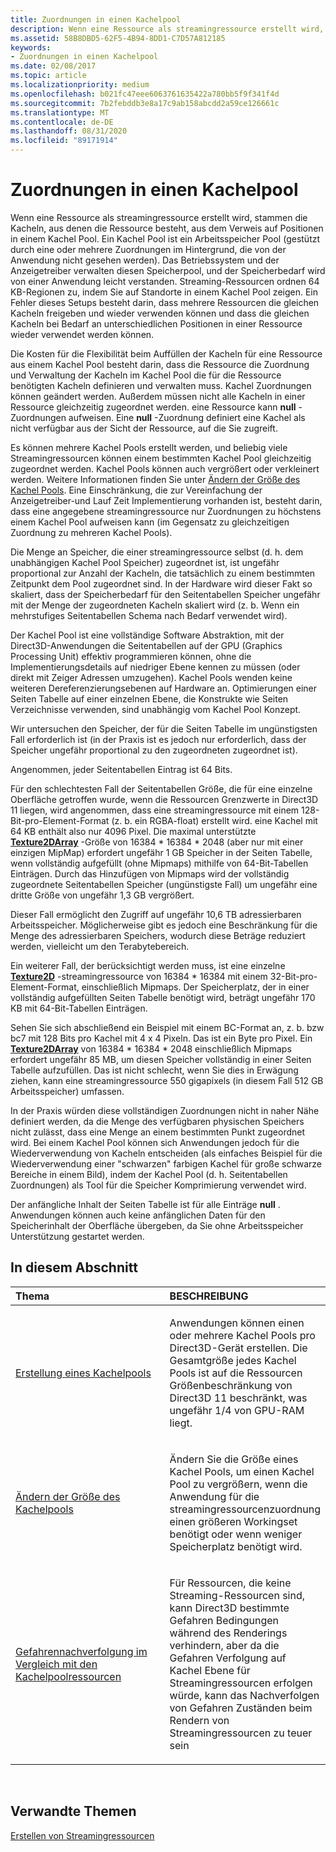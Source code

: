 ```yaml
---
title: Zuordnungen in einen Kachelpool
description: Wenn eine Ressource als streamingressource erstellt wird, stammen die Kacheln, aus denen die Ressource besteht, aus dem Verweis auf Positionen in einem Kachel Pool. Ein Kachel Pool ist ein Arbeitsspeicher Pool (gestützt durch eine oder mehrere Zuordnungen im Hintergrund, die von der Anwendung nicht gesehen werden).
ms.assetid: 58B8DBD5-62F5-4B94-8DD1-C7D57A812185
keywords:
- Zuordnungen in einen Kachelpool
ms.date: 02/08/2017
ms.topic: article
ms.localizationpriority: medium
ms.openlocfilehash: b021fc47eee6063761635422a780bb5f9f341f4d
ms.sourcegitcommit: 7b2febddb3e8a17c9ab158abcdd2a59ce126661c
ms.translationtype: MT
ms.contentlocale: de-DE
ms.lasthandoff: 08/31/2020
ms.locfileid: "89171914"
---
```

# <a name="mappings-are-into-a-tile-pool"></a>Zuordnungen in einen Kachelpool


Wenn eine Ressource als streamingressource erstellt wird, stammen die Kacheln, aus denen die Ressource besteht, aus dem Verweis auf Positionen in einem Kachel Pool. Ein Kachel Pool ist ein Arbeitsspeicher Pool (gestützt durch eine oder mehrere Zuordnungen im Hintergrund, die von der Anwendung nicht gesehen werden). Das Betriebssystem und der Anzeigetreiber verwalten diesen Speicherpool, und der Speicherbedarf wird von einer Anwendung leicht verstanden. Streaming-Ressourcen ordnen 64 KB-Regionen zu, indem Sie auf Standorte in einem Kachel Pool zeigen. Ein Fehler dieses Setups besteht darin, dass mehrere Ressourcen die gleichen Kacheln freigeben und wieder verwenden können und dass die gleichen Kacheln bei Bedarf an unterschiedlichen Positionen in einer Ressource wieder verwendet werden können.

Die Kosten für die Flexibilität beim Auffüllen der Kacheln für eine Ressource aus einem Kachel Pool besteht darin, dass die Ressource die Zuordnung und Verwaltung der Kacheln im Kachel Pool die für die Ressource benötigten Kacheln definieren und verwalten muss. Kachel Zuordnungen können geändert werden. Außerdem müssen nicht alle Kacheln in einer Ressource gleichzeitig zugeordnet werden. eine Ressource kann **null** -Zuordnungen aufweisen. Eine **null** -Zuordnung definiert eine Kachel als nicht verfügbar aus der Sicht der Ressource, auf die Sie zugreift.

Es können mehrere Kachel Pools erstellt werden, und beliebig viele Streamingressourcen können einem bestimmten Kachel Pool gleichzeitig zugeordnet werden. Kachel Pools können auch vergrößert oder verkleinert werden. Weitere Informationen finden Sie unter [Ändern der Größe des Kachel Pools](tile-pool-resizing.md). Eine Einschränkung, die zur Vereinfachung der Anzeigetreiber-und Lauf Zeit Implementierung vorhanden ist, besteht darin, dass eine angegebene streamingressource nur Zuordnungen zu höchstens einem Kachel Pool aufweisen kann (im Gegensatz zu gleichzeitigen Zuordnung zu mehreren Kachel Pools).

Die Menge an Speicher, die einer streamingressource selbst (d. h. dem unabhängigen Kachel Pool Speicher) zugeordnet ist, ist ungefähr proportional zur Anzahl der Kacheln, die tatsächlich zu einem bestimmten Zeitpunkt dem Pool zugeordnet sind. In der Hardware wird dieser Fakt so skaliert, dass der Speicherbedarf für den Seitentabellen Speicher ungefähr mit der Menge der zugeordneten Kacheln skaliert wird (z. b. Wenn ein mehrstufiges Seitentabellen Schema nach Bedarf verwendet wird).

Der Kachel Pool ist eine vollständige Software Abstraktion, mit der Direct3D-Anwendungen die Seitentabellen auf der GPU (Graphics Processing Unit) effektiv programmieren können, ohne die Implementierungsdetails auf niedriger Ebene kennen zu müssen (oder direkt mit Zeiger Adressen umzugehen). Kachel Pools wenden keine weiteren Dereferenzierungsebenen auf Hardware an. Optimierungen einer Seiten Tabelle auf einer einzelnen Ebene, die Konstrukte wie Seiten Verzeichnisse verwenden, sind unabhängig vom Kachel Pool Konzept.

Wir untersuchen den Speicher, der für die Seiten Tabelle im ungünstigsten Fall erforderlich ist (in der Praxis ist es jedoch nur erforderlich, dass der Speicher ungefähr proportional zu den zugeordneten zugeordnet ist).

Angenommen, jeder Seitentabellen Eintrag ist 64 Bits.

Für den schlechtesten Fall der Seitentabellen Größe, die für eine einzelne Oberfläche getroffen wurde, wenn die Ressourcen Grenzwerte in Direct3D 11 liegen, wird angenommen, dass eine streamingressource mit einem 128-Bit-pro-Element-Format (z. b. ein RGBA-float) erstellt wird. eine Kachel mit 64 KB enthält also nur 4096 Pixel. Die maximal unterstützte [**Texture2DArray**](/windows/desktop/direct3dhlsl/sm5-object-texture2darray) -Größe von 16384 \* 16384 \* 2048 (aber nur mit einer einzigen MipMap) erfordert ungefähr 1 GB Speicher in der Seiten Tabelle, wenn vollständig aufgefüllt (ohne Mipmaps) mithilfe von 64-Bit-Tabellen Einträgen. Durch das Hinzufügen von Mipmaps wird der vollständig zugeordnete Seitentabellen Speicher (ungünstigste Fall) um ungefähr eine dritte Größe von ungefähr 1,3 GB vergrößert.

Dieser Fall ermöglicht den Zugriff auf ungefähr 10,6 TB adressierbaren Arbeitsspeicher. Möglicherweise gibt es jedoch eine Beschränkung für die Menge des adressierbaren Speichers, wodurch diese Beträge reduziert werden, vielleicht um den Terabytebereich.

Ein weiterer Fall, der berücksichtigt werden muss, ist eine einzelne [**Texture2D**](/windows/desktop/direct3dhlsl/sm5-object-texture2d) -streamingressource von 16384 \* 16384 mit einem 32-Bit-pro-Element-Format, einschließlich Mipmaps. Der Speicherplatz, der in einer vollständig aufgefüllten Seiten Tabelle benötigt wird, beträgt ungefähr 170 KB mit 64-Bit-Tabellen Einträgen.

Sehen Sie sich abschließend ein Beispiel mit einem BC-Format an, z. b. bzw bc7 mit 128 Bits pro Kachel mit 4 x 4 Pixeln. Das ist ein Byte pro Pixel. Ein [**Texture2DArray**](/windows/desktop/direct3dhlsl/sm5-object-texture2darray) von 16384 \* 16384 \* 2048 einschließlich Mipmaps erfordert ungefähr 85 MB, um diesen Speicher vollständig in einer Seiten Tabelle aufzufüllen. Das ist nicht schlecht, wenn Sie dies in Erwägung ziehen, kann eine streamingressource 550 gigapixels (in diesem Fall 512 GB Arbeitsspeicher) umfassen.

In der Praxis würden diese vollständigen Zuordnungen nicht in naher Nähe definiert werden, da die Menge des verfügbaren physischen Speichers nicht zulässt, dass eine Menge an einem bestimmten Punkt zugeordnet wird. Bei einem Kachel Pool können sich Anwendungen jedoch für die Wiederverwendung von Kacheln entscheiden (als einfaches Beispiel für die Wiederverwendung einer "schwarzen" farbigen Kachel für große schwarze Bereiche in einem Bild), indem der Kachel Pool (d. h. Seitentabellen Zuordnungen) als Tool für die Speicher Komprimierung verwendet wird.

Der anfängliche Inhalt der Seiten Tabelle ist für alle Einträge **null** . Anwendungen können auch keine anfänglichen Daten für den Speicherinhalt der Oberfläche übergeben, da Sie ohne Arbeitsspeicher Unterstützung gestartet werden.

## <a name="span-idin-this-sectionspanin-this-section"></a><span id="in-this-section"></span>In diesem Abschnitt


<table>
<colgroup>
<col width="50%" />
<col width="50%" />
</colgroup>
<thead>
<tr class="header">
<th align="left">Thema</th>
<th align="left">BESCHREIBUNG</th>
</tr>
</thead>
<tbody>
<tr class="odd">
<td align="left"><p><a href="tile-pool-creation.md">Erstellung eines Kachelpools</a></p></td>
<td align="left"><p>Anwendungen können einen oder mehrere Kachel Pools pro Direct3D-Gerät erstellen. Die Gesamtgröße jedes Kachel Pools ist auf die Ressourcen Größenbeschränkung von Direct3D 11 beschränkt, was ungefähr 1/4 von GPU-RAM liegt.</p></td>
</tr>
<tr class="even">
<td align="left"><p><a href="tile-pool-resizing.md">Ändern der Größe des Kachelpools</a></p></td>
<td align="left"><p>Ändern Sie die Größe eines Kachel Pools, um einen Kachel Pool zu vergrößern, wenn die Anwendung für die streamingressourcenzuordnung einen größeren Workingset benötigt oder wenn weniger Speicherplatz benötigt wird.</p></td>
</tr>
<tr class="odd">
<td align="left"><p><a href="hazard-tracking-versus-tile-pool-resources.md">Gefahrennachverfolgung im Vergleich mit den Kachelpoolressourcen</a></p></td>
<td align="left"><p>Für Ressourcen, die keine Streaming-Ressourcen sind, kann Direct3D bestimmte Gefahren Bedingungen während des Renderings verhindern, aber da die Gefahren Verfolgung auf Kachel Ebene für Streamingressourcen erfolgen würde, kann das Nachverfolgen von Gefahren Zuständen beim Rendern von Streamingressourcen zu teuer sein</p></td>
</tr>
</tbody>
</table>

 

## <a name="span-idrelated-topicsspanrelated-topics"></a><span id="related-topics"></span>Verwandte Themen


[Erstellen von Streamingressourcen](creating-streaming-resources.md)

 

 